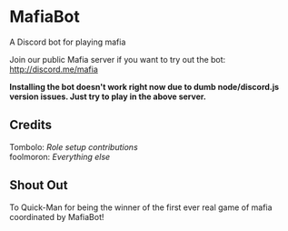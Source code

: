# MafiaBot

A Discord bot for playing mafia  

Join our public Mafia server if you want to try out the bot: http://discord.me/mafia

**Installing the bot doesn't work right now due to dumb node/discord.js version issues. Just try to play in the above server.**

## Credits
Tombolo: *Role setup contributions*  
foolmoron: *Everything else*  

## Shout Out
To Quick-Man for being the winner of the first ever real game of mafia coordinated by MafiaBot!

